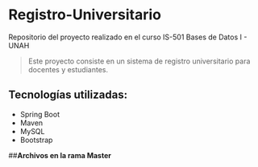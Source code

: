 # Registro-Universitario
Repositorio del proyecto realizado en el curso IS-501 Bases de Datos I - UNAH

> Este proyecto consiste en un sistema de registro universitario para docentes y estudiantes.

## Tecnologías utilizadas: 

  - Spring Boot
  - Maven
  - MySQL
  - Bootstrap

##**Archivos en la rama Master**
